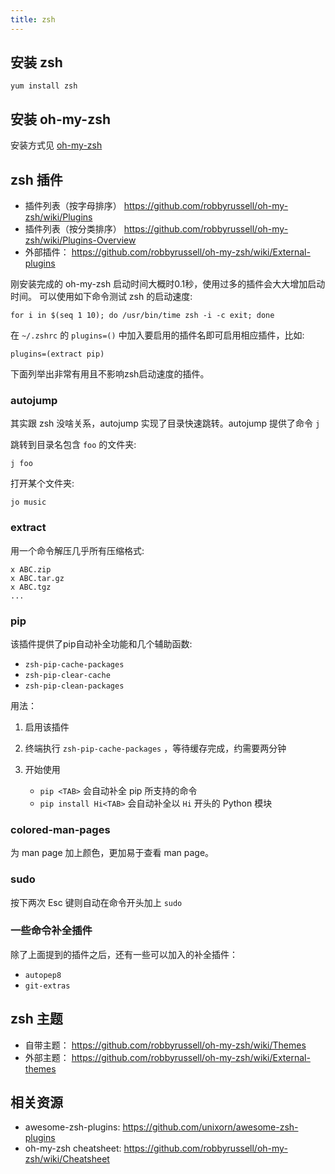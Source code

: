 ```yaml
---
title: zsh
---
```


## 安装 zsh

    yum install zsh

## 安装 oh-my-zsh

安装方式见 [oh-my-zsh](https://github.com/robbyrussell/oh-my-zsh)

## zsh 插件

- 插件列表（按字母排序） https://github.com/robbyrussell/oh-my-zsh/wiki/Plugins
- 插件列表（按分类排序） https://github.com/robbyrussell/oh-my-zsh/wiki/Plugins-Overview
- 外部插件： https://github.com/robbyrussell/oh-my-zsh/wiki/External-plugins

刚安装完成的 oh-my-zsh 启动时间大概时0.1秒，使用过多的插件会大大增加启动时间。
可以使用如下命令测试 zsh 的启动速度:

    for i in $(seq 1 10); do /usr/bin/time zsh -i -c exit; done

在 `~/.zshrc` 的 `plugins=()` 中加入要启用的插件名即可启用相应插件，比如:

    plugins=(extract pip)

下面列举出非常有用且不影响zsh启动速度的插件。

### autojump

其实跟 zsh 没啥关系，autojump 实现了目录快速跳转。autojump 提供了命令 `j`

跳转到目录名包含 `foo` 的文件夹:

    j foo

打开某个文件夹:

    jo music

### extract

用一个命令解压几乎所有压缩格式:

    x ABC.zip
    x ABC.tar.gz
    x ABC.tgz
    ...

### pip

该插件提供了pip自动补全功能和几个辅助函数:

- `zsh-pip-cache-packages`
- `zsh-pip-clear-cache`
- `zsh-pip-clean-packages`

用法：

1. 启用该插件
2. 终端执行 `zsh-pip-cache-packages` ，等待缓存完成，约需要两分钟
3. 开始使用

   - `pip <TAB>` 会自动补全 pip 所支持的命令
   - `pip install Hi<TAB>` 会自动补全以 `Hi` 开头的 Python 模块

### colored-man-pages

为 man page 加上颜色，更加易于查看 man page。

### sudo

按下两次 Esc 键则自动在命令开头加上 `sudo`

### 一些命令补全插件

除了上面提到的插件之后，还有一些可以加入的补全插件：

- `autopep8`
- `git-extras`

## zsh 主题

- 自带主题： https://github.com/robbyrussell/oh-my-zsh/wiki/Themes
- 外部主题： https://github.com/robbyrussell/oh-my-zsh/wiki/External-themes

## 相关资源

- awesome-zsh-plugins: https://github.com/unixorn/awesome-zsh-plugins
- oh-my-zsh cheatsheet: https://github.com/robbyrussell/oh-my-zsh/wiki/Cheatsheet
